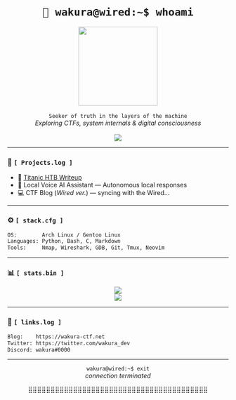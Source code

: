 <h1 align="center"><code>🧠 wakura@wired:~$ whoami</code></h1>

<p align="center">
  <img src="[https://upload.wikimedia.org/wikipedia/en/thumb/c/cd/Serial_Experiments_Lain.png/220px-Serial_Experiments_Lain.png](https://images.steamusercontent.com/ugc/811055404668406828/C20377A85AC435CB00B000AFAD88A7B0C7D85A87/?imw=5000&imh=5000&ima=fit&impolicy=Letterbox&imcolor=%23000000&letterbox=false)" width="180"><br><br>
  <code>Seeker of truth in the layers of the machine</code><br>
  <em>Exploring CTFs, system internals & digital consciousness</em><br><br>
  <img src="https://img.shields.io/badge/wired-active-brightgreen?style=flat&labelColor=111&logo=arch-linux&logoColor=green" />
</p>

---

### 📁 <code>[ Projects.log ]</code>

- 🔐 [Titanic HTB Writeup](https://github.com/your-username/titanic-writeup)  
- 🧠 Local Voice AI Assistant — Autonomous local responses  
- 💻 CTF Blog (*Wired ver.*) — syncing with the Wired...

---

### ⚙️ <code>[ stack.cfg ]</code>

```bash
OS:        Arch Linux / Gentoo Linux
Languages: Python, Bash, C, Markdown
Tools:     Nmap, Wireshark, GDB, Git, Tmux, Neovim
```

---

### 📊 <code>[ stats.bin ]</code>

<p align="center">
  <img src="https://github-readme-stats.vercel.app/api?username=wakura&show_icons=true&theme=tokyonight&hide_border=true&custom_title=Wired_Activity" /><br>
  <img src="https://github-readme-stats.vercel.app/api/top-langs/?username=wakura&layout=compact&theme=tokyonight&hide_border=true" />
</p>

---

### 🔗 <code>[ links.log ]</code>

```bash
Blog:    https://wakura-ctf.net
Twitter: https://twitter.com/wakura_dev
Discord: wakura#0000
```

---

<p align="center"><code>wakura@wired:~$ exit</code><br><em>connection terminated</em></p>

<p align="center">
  ⣿⣿⣿⣿⣿⣿⣿⣿⣿⣿⣿⣿⣿⣿⣿⣿⣿⣿⣿⣿⣿⣿⣿⣿⣿⣿⣿⣿⣿⣿⣿⣿⣿⣿⣿⣿⣿⣿⣿⣿
</p>
